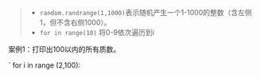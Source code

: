 > - `random.randrange(1,1000)`表示随机产生一个1-1000的整数（含左侧1，但不含右侧1000）。
> - `for in range(10)`  将0-9依次遍历到i

案例1：打印出100以内的所有质数。

`
for i in range (2,100):





